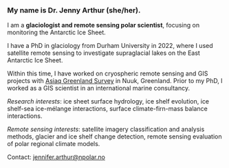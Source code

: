 ### **My name is Dr. Jenny Arthur (she/her).**

I am a **glaciologist and remote sensing polar scientist**, focusing on monitoring the Antarctic Ice Sheet.

I have a PhD in glaciology from Durham University in 2022, where I used satellite remote sensing to investigate supraglacial lakes on the East Antarctic Ice Sheet.

Within this time, I have worked on cryospheric remote sensing and GIS projects with [Asiaq Greenland Survey](https://www.asiaq-greenlandsurvey.gl/) in Nuuk, Greenland. Prior to my PhD, I worked as a GIS scientist in an international marine consultancy.

*Research interests*: ice sheet surface hydrology, ice shelf evolution, ice shelf-sea ice-mélange interactions, surface climate-firn-mass balance interactions.

*Remote sensing interests*: satellite imagery classification and analysis methods, glacier and ice shelf change detection, remote sensing evaluation of polar regional climate models.

Contact: jennifer.arthur@npolar.no
